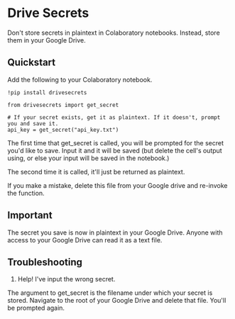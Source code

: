 # Drive Secrets

Don't store secrets in plaintext in Colaboratory notebooks. Instead, store them in your Google Drive.

## Quickstart

Add the following to your Colaboratory notebook.

```
!pip install drivesecrets

from drivesecrets import get_secret

# If your secret exists, get it as plaintext. If it doesn't, prompt you and save it.
api_key = get_secret("api_key.txt")
```

The first time that get_secret is called, you will be prompted for the secret you'd like to save. Input it and it will be saved (but delete the cell's output using, or else your input will be saved in the notebook.)

The second time it is called, it'll just be returned as plaintext.

If you make a mistake, delete this file from your Google drive and re-invoke the function.

## Important

The secret you save is now in plaintext in your Google Drive. Anyone with access to your Google Drive can read it as a text file.

## Troubleshooting

1. Help! I've input the wrong secret.

The argument to get_secret is the filename under which your secret is stored. Navigate to the root of your Google Drive and delete that file. You'll be prompted again.
